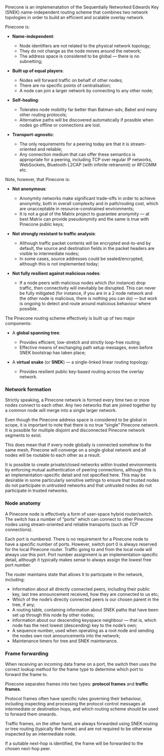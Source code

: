 Pinecone is an implemenatation of the Sequentially Networked Edwards Key (SNEK) name-independent routing scheme that combines two network topologies in order to build an efficient and scalable overlay network.

Pinecone is:

* **Name-independent**:
    * Node identifiers are not related to the physical network topology;
    * They do not change as the node moves around the network;
    * The address space is considered to be global — there is no subnetting;

* **Built up of equal players**:
    * Nodes will forward traffic on behalf of other nodes;
    * There are no specific points of centralisation;
    * A node can join a larger network by connecting to any other node;

* **Self-healing**:
    * Tolerates node mobility far better than Batman-adv, Babel and many other routing protocols;
    * Alternative paths will be discovered automatically if possible when nodes go offline or connections are lost.

* **Transport-agnostic**:
    * The only requirements for a peering today are that it is stream-oriented and reliable;
    * Any connection medium that can offer these semantics is appropriate for a peering, including TCP over regular IP networks, WebSockets, Bluetooth L2CAP (with infinite retransmit) or RFCOMM etc.

Note, however, that Pinecone is:

* **Not anonymous**:
    * Anonymity networks make significant trade-offs in order to achieve anonymity, both in overall complexity and in path/routing cost, which are unacceptable in resource-constrained environments;
    * It is not a goal of the Matrix project to guarantee anonymity — at best Matrix can provide pseudonymity and the same is true with Pinecone public keys;

* **Not strongly resistant to traffic analysis**:
    * Although traffic packet contents will be encrypted end-to-end by default, the source and destination fields in the packet headers are visible to intermediate nodes;
    * In some cases, source addresses could be sealed/encrypted, although this is not implemented today; 

* **Not fully resilient against malicious nodes**:
    * If a node peers with malicious nodes which (for instance) drop traffic, then connectivity will inevitably be disrupted. This can never be fully mitigated (for instance, if you are in a 2 node network and the other node is malicious, there is nothing you can do) — but work is ongoing to detect and route around malicious behaviour where possible.

The Pinecone routing scheme effectively is built up of two major components:

* A **global spanning tree**:
    * Provides efficient, low-stretch and strictly loop-free routing;
    * Effective means of exchanging path setup messages, even before SNEK bootstrap has taken place;

* A **virtual snake** (or **SNEK**) — a single-linked linear routing topology:
    * Provides resilient public key-based routing across the overlay network.

### Network formation

Strictly speaking, a Pinecone network is formed every time two or more nodes connect to each other. Any two networks that are joined together by a common node will merge into a single larger network. 

Even though the Pinecone address space is considered to be global in scope, it is important to note that there is no true “single” Pinecone network. It is possible for multiple disjoint and disconnected Pinecone network segments to exist.

This does mean that if every node globally is connected somehow to the same mesh, Pinecone will converge on a single global network and all nodes will be routable to each other as a result.

It is possible to create private/closed networks within trusted environments by enforcing mutual authentication of peering connections, although this is an implementation-specific detail and not specified here. This may be desirable in some particularly sensitive settings to ensure that trusted nodes do not participate in untrusted networks and that untrusted nodes do not participate in trusted networks.

### Node anatomy

A Pinecone node is effectively a form of user-space hybrid router/switch. The switch has a number of “ports” which can connect to other Pinecone nodes using stream-oriented and reliable transports (such as TCP connections). 

Each port is numbered. There is no requirement for a Pinecone node to have a specific number of ports. However, switch port 0 is always reserved for the local Pinecone router. Traffic going to and from the local node will always use this port. Port number assignment is an implementation-specific detail, although it typically makes sense to always assign the lowest free port number.

The router maintains state that allows it to participate in the network, including:

* Information about all directly connected peers, including their public key, last tree announcement received, how they are connected to us etc;
* Which of the node’s directly connected peers is our chosen parent in the tree, if any;
* A routing table, containing information about SNEK paths that have been set up through this node by other nodes;
* Information about our descending keyspace neighbour — that is, which node has the next lowest (descending) key to the node’s own;
* A sequence number, used when operating as a root node and sending the nodes own root announcements into the network;
* Maintenance timers for tree and SNEK maintenance.

### Frame forwarding

When receiving an incoming data frame on a port, the switch then uses the correct lookup method for the frame type to determine which port to forward the frame to.

Pinecone separates frames into two types: **protocol frames** and **traffic frames**. 

Protocol frames often have specific rules governing their behaviour, including inspecting and processing the protocol control messages at intermediate or destination hops, and which routing scheme should be used to forward them onwards.

Traffic frames, on the other hand, are always forwarded using SNEK routing or tree routing (typically the former) and are not required to be otherwise inspected by an intermediate node.

If a suitable next-hop is identified, the frame will be forwarded to the chosen next-hop peer. 
